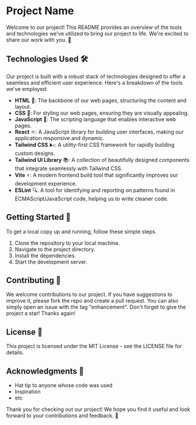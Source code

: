 # Project Name

Welcome to our project! This README provides an overview of the tools and technologies we've utilized to bring our project to life. We're excited to share our work with you. 🚀

## Technologies Used 🛠️

Our project is built with a robust stack of technologies designed to offer a seamless and efficient user experience. Here's a breakdown of the tools we've employed:

- **HTML** 📄: The backbone of our web pages, structuring the content and layout.
- **CSS** 🎨: For styling our web pages, ensuring they are visually appealing.
- **JavaScript** 📜: The scripting language that enables interactive web pages.
- **React** ⚛️: A JavaScript library for building user interfaces, making our application responsive and dynamic.
- **Tailwind CSS** 🌬️: A utility-first CSS framework for rapidly building custom designs.
- **Tailwind UI Library** 📚: A collection of beautifully designed components that integrate seamlessly with Tailwind CSS.
- **Vite** ⚡: A modern frontend build tool that significantly improves our development experience.
- **ESLint** 🔍: A tool for identifying and reporting on patterns found in ECMAScript/JavaScript code, helping us to write cleaner code.

## Getting Started 🚀

To get a local copy up and running, follow these simple steps.

1. Clone the repository to your local machine.
2. Navigate to the project directory.
3. Install the dependencies.
4. Start the development server.

## Contributing 🤝

We welcome contributions to our project. If you have suggestions to improve it, please fork the repo and create a pull request. You can also simply open an issue with the tag "enhancement". Don't forget to give the project a star! Thanks again!

## License 📝

This project is licensed under the MIT License - see the LICENSE file for details.

## Acknowledgments 🎉

- Hat tip to anyone whose code was used
- Inspiration
- etc

Thank you for checking out our project! We hope you find it useful and look forward to your contributions and feedback. 🌟